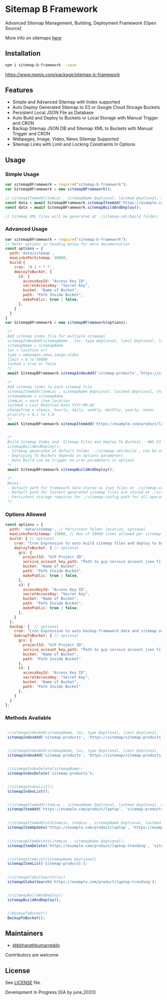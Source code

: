 # Sitemap B Framework
Advanced Sitemap Management, Building, Deployment Framework [Open Source]

More info on sitemaps [here](https://support.google.com/webmasters/answer/156184?hl=en&ref_topic=4581190&visit_id=637249895675378920-943348363&rd=1)

## Installation
```sh
npm i sitemap-b-framework --save
```
https://www.npmjs.com/package/sitemap-b-framework

## Features
- Simple and Advanced Sitemap with Index supported
- Auto Deploy Generated Sitemap to S3 or Google Cloud Storage Buckets
- Persistent Local JSON File as Database
- Auto Build and Deploy to Buckets or Local Storage with Manual Trigger and CRON
- Backup Sitemap JSON DB and Sitemap XML to Buckets with Manual Trigger and CRON
- Webpages, Image, Video, News Sitemap Supported
- Sitemap Links with Limit and Locking Constraints In Options

## Usage
### Simple Usage
```js
var sitemapBFramework = require("sitemap-b-framework");
var SitemapBFramework = new sitemapBFramework();

// sitemapItemAdd(itemLoc , sitemapName @optional, lastmod @optional, changefreq @optional, priority @optional);
const data = await SitemapBFramework.sitemapItemAdd('https://example.com/product/laptop');
const data = await SitemapBFramework.sitemapBuildAndDeploy();

// Sitemap XML files will be generated at ./sitemap-xml/build folder;
```
### Advanced Usage
```js
var sitemapBFramework = require("sitemap-b-framework");
// Refer options in heading below for more documentation
const options = {
  path:'data/sitemap',
  maxLinksPerSitemap: 50000,
  build:{ 
    cron: '0 1 * * *',
    deployToBucket: {
      s3: {
        accessKeyId: "Access Key ID",
        secretAccessKey: "Secret Key",
        bucket: "Name of Bucket",
        path: "Path Inside Bucket",
        makePublic: true | false,
      },
    }
  }
}
var SitemapBFramework = new sitemapBFramework(options);

 /*
 Add sitemap index file for multiple sitemaps
 sitemapIndexAdd(sitemapName , loc, type @optional, limit @optional, locked @optional);
 sitemapName = sitemapName
 loc = location url
 type = webpages,news,image,video
 limit = 0 to 50000
 locked = true or false
 */
 await SitemapBFramework.sitemapIndexAdd('sitemap-products','https://sitemap/sitemap-products.xml','webpages',50000,false);

 /*
 Add sitemap links to each sitemap file
 sitemapItemAdd(itemLoc , sitemapName @optional, lastmod @optional, changefreq @optional, priority @optional);
 sitemapName = sitemapName
 itemLoc = each item location
 lastmod = Last Modified Date YYYY-MM-DD
 changefreq = always, hourly, daily, weekly, monthly, yearly, never
 priority = 0.1 to 1.0 
 */
 await SitemapBFramework.sitemapItemAdd('https://example.com/product/laptop','sitemap-products','2020-05-10','monthly',0.5);


 /*
 Build Sitemap Index and  Sitemap Files and Deploy To Buckets - AWS S3 or GCP GCS
 sitemapBuildAndDeploy();
 - Sitemap generated at default folder  ./sitemap-xml/build , Can be overridden in option parameters
 - Deploying To Buckets depends on options parameters
 - Auto Build can be trigger on cron parameters in options
 */
 await SitemapBFramework.sitemapBuildAndDeploy();

 /*
 Notes:
 - Default path for framework data stored as json files at ./sitemap-config
 - Default path for lastest generated sitemap files are stored at ./sitemap-xml/build
 - Persistent storage requires for ./sitemap-config path for all operations
 */
```
### Options Allowed
```js
const options = {
  path: 'data/sitemap', // Persistent folder location, optional
  maxLinksPerSitemap: 15000, // Max of 50000 links allowed per sitemap file, optional
  build: { // optional
    cron: "Cron Expression to auto build sitemap files and deploy to bucket if defined",  // optional
    deployToBucket: { // optional
      gcs: {
        projectId: "GCP Project ID",
        service_account_key_path: "Path to gcp service account json file",
        bucket: "Name of Bucket",
        path: "Path Inside Bucket",
        makePublic: true | false,
      },
      s3: {
        accessKeyId: "Access Key ID",
        secretAccessKey: "Secret Key",
        bucket: "Name of Bucket",
        path: "Path Inside Bucket",
        makePublic: true | false,
      },
    }
  },
  backup: {  // optional
    cron: "Cron Expression to auto backup framework data and sitemap xml files to bucket if defined",  // optional
    bakcupToBucket: { // optional
      gcs: {
        projectId: "GCP Project ID",
        service_account_key_path: "Path to gcp service account json file",
        bucket: "Name of Bucket",
        path: "Path Inside Bucket"
      },
      s3: {
        accessKeyId: "Access Key ID",
        secretAccessKey: "Secret Key",
        bucket: "Name of Bucket",
        path: "Path Inside Bucket"
      },
    }
  }
};
```
### Methods Available
```js

 //sitemapIndexAdd(sitemapName, loc, type @optional, limit @optional, locked @optional);
 sitemapIndexAdd('sitemap-products', 'https://sitemap/sitemap-products.xml', 'webpages', 50000, false);

 
 //sitemapIndexAdd(sitemapName, loc, type @optional, limit @optional, locked @optional);
 sitemapIndexAdd('sitemap-products', 'https://sitemap/sitemap-products-new.xml', 'webpages', 50000, false);


 //sitemapIndexDelete(sitemapName);
 sitemapIndexDelete('sitemap-products');


 //sitemapIndexList();
 sitemapIndexList();


 //sitemapItemAdd(itemLoc , sitemapName @optional, lastmod @optional, changefreq @optional, priority @optional);
 sitemapItemAdd('https://example.com/product/laptop', 'sitemap-products', '2020-05-10', 'monthly', 0.5);

 
 //sitemapItemAdd(olditemLoc, itemLoc , sitemapName @optional, lastmod @optional, changefreq @optional, priority @optional);
 sitemapItemUpdate('https://example.com/product/laptop', 'https://example.com/product/laptop-trending', 'sitemap-products', '2020-05-10', 'daily', 0.9);

 
 //sitemapItemDelete(itemLoc , sitemapName @optional);
 sitemapItemDelete('https://example.com/product/laptop-trending', 'sitemap-products', );


 //sitemapItemList(sitemapName @optional)
 sitemapItemList('sitemap-products');
 

 //sitemapGlobalSearch(loc)
 sitemapGlobalSearch('https://example.com/product/laptop-trending');


 //sitemapBuildAndDeploy()
 sitemapBuildAndDeploy();


 //BackupToBucket()
 BackupToBucket();

```

## Maintainers
- [@bbharathkumarreddy](https://github.com/bbharathkumarreddy/)

Contributors are welcome

## License

See [LICENSE](https://github.com/bbharathkumarreddy/Sitemap-B-Framework/blob/master/LICENSE) file.

Development In Progress [GA by june,2020]
